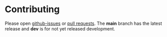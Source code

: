 # Contributing

Please open
[github-issues](https://github.com/jo-37/String-Compile-Tr/issues)
or [pull requests](https://github.com/jo-37/String-Compile-Tr/pulls).
The __main__ branch has the latest release and __dev__
is for not yet released development.
